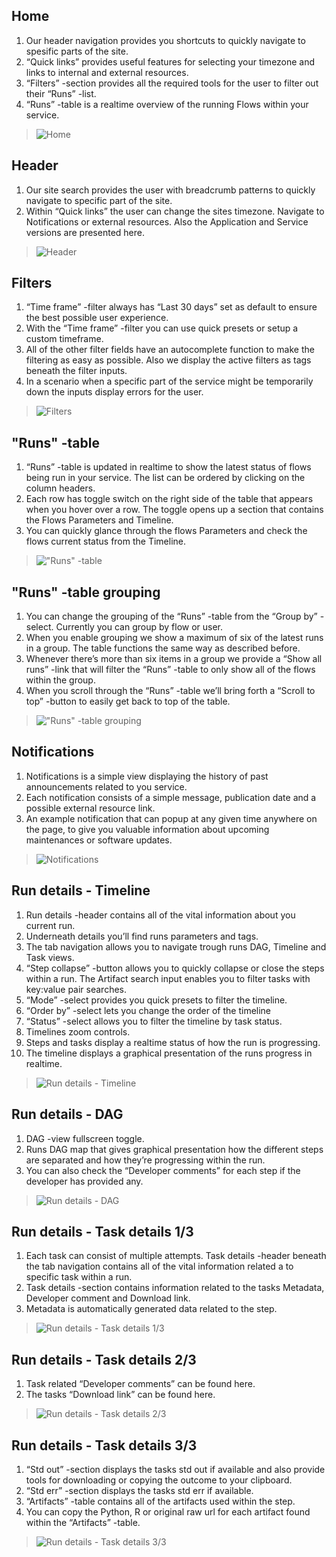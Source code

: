 ## Home

1. Our header navigation provides you shortcuts to quickly navigate to
   spesific parts of the site.
2. “Quick links” provides useful features for selecting your timezone and
   links to internal and external resources.
3. “Filters” -section provides all the required tools for the user to filter
   out their “Runs” -list.
4. “Runs” -table is a realtime overview of the running Flows within your
   service.

> ![Home](../.gitbook/assets/01_instructions.png "Home")

## Header

1. Our site search provides the user with breadcrumb patterns to quickly
   navigate to specific part of the site.
2. Within “Quick links” the user can change the sites timezone. Navigate
   to Notifications or external resources. Also the Application and Service
   versions are presented here.

> ![Header](../.gitbook/assets/02_instructions.png "Header")

## Filters

1. “Time frame” -filter always has “Last 30 days” set as default to ensure
   the best possible user experience.
2. With the “Time frame” -filter you can use quick presets or setup a
   custom timeframe.
3. All of the other filter fields have an autocomplete function to make the
   filtering as easy as possible. Also we display the active filters as tags
   beneath the filter inputs.
4. In a scenario when a specific part of the service might be temporarily
   down the inputs display errors for the user.

> ![Filters](../.gitbook/assets/03_instructions.png "Filters")

## "Runs" -table

1. “Runs” -table is updated in realtime to show the latest status of flows
   being run in your service. The list can be ordered by clicking on the
   column headers.
2. Each row has toggle switch on the right side of the table that appears
   when you hover over a row. The toggle opens up a section that
   contains the Flows Parameters and Timeline.
3. You can quickly glance through the flows Parameters and check the
   flows current status from the Timeline.

> !["Runs" -table](../.gitbook/assets/04_instructions.png "'Runs' -table")

## "Runs" -table grouping

1. You can change the grouping of the “Runs” -table from the “Group by”
   -select. Currently you can group by flow or user.
2. When you enable grouping we show a maximum of six of the latest
   runs in a group. The table functions the same way as described
   before.
3. Whenever there’s more than six items in a group we provide a “Show
   all runs” -link that will filter the “Runs” -table to only show all of the
   flows within the group.
4. When you scroll through the “Runs” -table we’ll bring forth a “Scroll to
   top” -button to easily get back to top of the table.

> !["Runs" -table grouping](../.gitbook/assets/04_instructions.png "'Runs' -table grouping")

## Notifications

1. Notifications is a simple view displaying the history of past
   announcements related to you service.
2. Each notification consists of a simple message, publication date and a
   possible external resource link.
3. An example notification that can popup at any given time anywhere on
   the page, to give you valuable information about upcoming
   maintenances or software updates.

> ![Notifications](../.gitbook/assets/06_instructions.png "Notifications")

## Run details - Timeline

1. Run details -header contains all of the vital information about you
   current run.
2. Underneath details you’ll find runs parameters and tags.
3. The tab navigation allows you to navigate trough runs DAG, Timeline
   and Task views.
4. “Step collapse” -button allows you to quickly collapse or close the
   steps within a run. The Artifact search input enables you to filter tasks
   with key:value pair searches.
5. “Mode” -select provides you quick presets to filter the timeline.
6. “Order by” -select lets you change the order of the timeline
7. “Status” -select allows you to filter the timeline by task status.
8. Timelines zoom controls.
9. Steps and tasks display a realtime status of how the run is progressing.
10. The timeline displays a graphical presentation of the runs progress in
    realtime.

> ![Run details - Timeline](../.gitbook/assets/07_instructions.png "Run details - Timeline")

## Run details - DAG

1. DAG -view fullscreen toggle.
2. Runs DAG map that gives graphical presentation how the different
   steps are separated and how they’re progressing within the run.
3. You can also check the “Developer comments” for each step if the
   developer has provided any.

> ![Run details - DAG](../.gitbook/assets/08_instructions.png "Run details - DAG")

## Run details - Task details 1/3

1. Each task can consist of multiple attempts. Task details -header
   beneath the tab navigation contains all of the vital information related
   a to specific task within a run.
2. Task details -section contains information related to the tasks
   Metadata, Developer comment and Download link.
3. Metadata is automatically generated data related to the step.

> ![Run details - Task details 1/3](../.gitbook/assets/09_instructions.png "Run details - Task details 1/3")

## Run details - Task details 2/3

1. Task related “Developer comments” can be found here.
2. The tasks “Download link” can be found here.

> ![Run details - Task details 2/3](../.gitbook/assets/10_instructions.png "Run details - Task details 2/3")

## Run details - Task details 3/3

1. “Std out” -section displays the tasks std out if available and also
   provide tools for downloading or copying the outcome to your
   clipboard.
2. “Std err” -section displays the tasks std err if available.
3. “Artifacts” -table contains all of the artifacts used within the step.
4. You can copy the Python, R or original raw url for each artifact found
   within the “Artifacts” -table.

> ![Run details - Task details 3/3](../.gitbook/assets/11_instructions.png "Run details - Task details 3/3")
